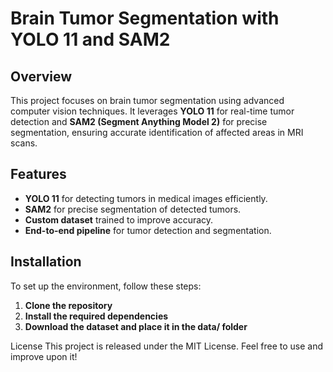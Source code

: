 # Brain Tumor Segmentation with YOLO 11 and SAM2

## Overview
This project focuses on brain tumor segmentation using advanced computer vision techniques. It leverages **YOLO 11** for real-time tumor detection and **SAM2 (Segment Anything Model 2)** for precise segmentation, ensuring accurate identification of affected areas in MRI scans.

## Features
- **YOLO 11** for detecting tumors in medical images efficiently.
- **SAM2** for precise segmentation of detected tumors.
- **Custom dataset** trained to improve accuracy.
- **End-to-end pipeline** for tumor detection and segmentation.

## Installation
To set up the environment, follow these steps:

1. **Clone the repository**
2. **Install the required dependencies**
3. **Download the dataset and place it in the data/ folder**

License
This project is released under the MIT License. Feel free to use and improve upon it!
